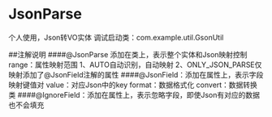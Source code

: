 # JsonParse
个人使用，Json转VO实体
调试启动类：com.example.util.GsonUtil

##注解说明
####@JsonParse 添加在类上，表示整个实体和Json映射控制
    range：属性映射范围 1、AUTO自动识别，自动映射 2、ONLY_JSON_PARSE仅映射添加了@JsonField注解的属性
####@JsonField：添加在属性上，表示字段映射键值对
    value：对应Json中的key
    format：数据格式化
    convert：数据转换类
####@IgnoreField：添加在属性上，表示忽略字段，即使Json有对应的数据也不会填充